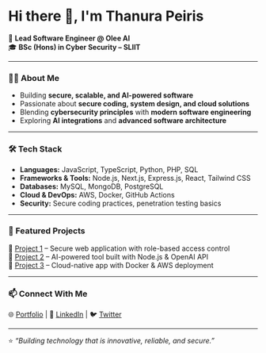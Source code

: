 # Hi there 👋, I'm Thanura Peiris  

🚀 **Lead Software Engineer @ Olee AI**  
🎓 **BSc (Hons) in Cyber Security – SLIIT**  

---

### 👨‍💻 About Me  
- Building **secure, scalable, and AI-powered software**  
- Passionate about **secure coding, system design, and cloud solutions**  
- Blending **cybersecurity principles** with **modern software engineering**  
- Exploring **AI integrations** and **advanced software architecture**  

---

### 🛠️ Tech Stack  
- **Languages:** JavaScript, TypeScript, Python, PHP, SQL  
- **Frameworks & Tools:** Node.js, Next.js, Express.js, React, Tailwind CSS  
- **Databases:** MySQL, MongoDB, PostgreSQL  
- **Cloud & DevOps:** AWS, Docker, GitHub Actions  
- **Security:** Secure coding practices, penetration testing basics  

---

### 📂 Featured Projects  
🔹 [Project 1](#) – Secure web application with role-based access control  
🔹 [Project 2](#) – AI-powered tool built with Node.js & OpenAI API  
🔹 [Project 3](#) – Cloud-native app with Docker & AWS deployment  

---

### 📫 Connect With Me  
🌐 [Portfolio](#) | 💼 [LinkedIn](#) | 🐦 [Twitter](#)  

---
⭐️ *“Building technology that is innovative, reliable, and secure.”*  
